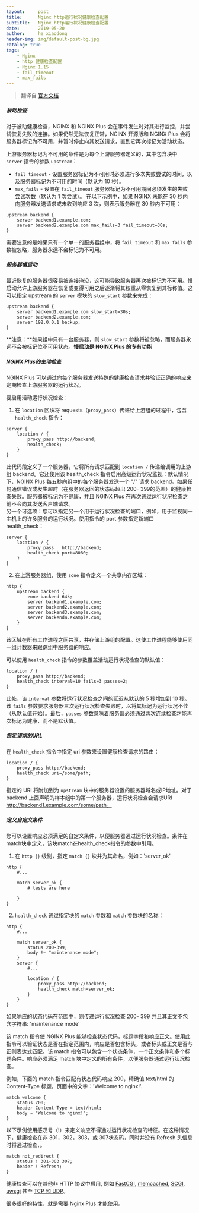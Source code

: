```yaml
---
layout:     post
title:      Nginx http运行状况健康检查配置
subtitle:   Nginx http运行状况健康检查配置
date:       2019-05-20
author:     he xiaodong
header-img: img/default-post-bg.jpg
catalog: true
tags:
    - Nginx
    - http 健康检查配置
    - Nginx 1.15
    - fail_timeout
    - max_fails
---
```


> 翻译自 [官方文档](https://docs.nginx.com/nginx/admin-guide/load-balancer/http-health-check/)

##### 被动检查
对于被动健康检查，NGINX 和 NGINX Plus 会在事件发生时对其进行监控，并尝试恢复失败的连接。如果仍然无法恢复正常，NGINX 开源版和 NGINX Plus 会将服务器标记为不可用，并暂时停止向其发送请求，直到它再次标记为活动状态。

上游服务器标记为不可用的条件是为每个上游服务器定义的，其中包含块中 `server` 指令的参数 `upstream`：

- `fail_timeout` - 设置服务器标记为不可用时必须进行多次失败尝试的时间，以及服务器标记为不可用的时间（默认为 10 秒）。
- `max_fails`  - 设置在 `fail_timeout` 服务器标记为不可用期间必须发生的失败尝试次数（默认为 1 次尝试）。
在以下示例中，如果 NGINX 未能在 30 秒内向服务器发送请求或未收到响应 3 次，则表示服务器在 30 秒内不可用：

```nginx
upstream backend {
    server backend1.example.com;
    server backend2.example.com max_fails=3 fail_timeout=30s;
}
```
需要注意的是如果只有一个单一的服务器组中，将 `fail_timeout` 和 `max_fails` 参数被忽略，服务器永远不会标记为不可用。

##### 服务器慢启动
最近恢复的服务器很容易被连接淹没，这可能导致服务器再次被标记为不可用。慢启动允许上游服务器在恢复或变得可用之后逐渐将其权重从零恢复到其标称值。这可以指定 upstream 的 `server` 模块的 `slow_start` 参数来完成：
```nginx
upstream backend {
    server backend1.example.com slow_start=30s;
    server backend2.example.com;
    server 192.0.0.1 backup;
}
```
**注意：**如果组中只有一台服务器，则 `slow_start` 参数将被忽略，而服务器永远不会被标记位不可用状态。**慢启动是 NGINX Plus 的专有功能**

##### NGINX Plus的主动检查
NGINX Plus 可以通过向每个服务器发送特殊的健康检查请求并验证正确的响应来定期检查上游服务器的运行状况。

要启用活动运行状况检查：

1. 在 `location` 区块将 requests（`proxy_pass`）传递给上游组的过程中，包含 `health_check` 指令：
```nginx
server {
    location / {
        proxy_pass http://backend;
        health_check;
    }
}
```
此代码段定义了一个服务器，它将所有请求匹配到 `location /` 传递给调用的上游组 backend。它还使用该 health_check 指令启用高级运行状况监视：默认情况下，NGINX Plus 每五秒向组中的每个服务器发送一个 "/" 请求 backend。如果任何通信错误或发生超时（在服务器返回的状态码超出 200- 399的范围）的健康检查失败。服务器被标记为不健康，并且 NGINX Plus 在再次通过运行状况检查之前不会向其发送客户端请求。<br />
另一个可选项：您可以指定另一个用于运行状况检查的端口，例如，用于监视同一主机上的许多服务的运行状况。使用指令的 port 参数指定新端口 health_check：
```nginx
server {
    location / {
        proxy_pass   http://backend;
        health_check port=8080;
    }
}
```

2. 在上游服务器组，使用 `zone` 指令定义一个共享内存区域：
```nginx
http {
    upstream backend {
        zone backend 64k;
        server backend1.example.com;
        server backend2.example.com;
        server backend3.example.com;
        server backend4.example.com;
    }
}
```

该区域在所有工作进程之间共享，并存储上游组的配置。这使工作进程能够使用同一组计数器来跟踪组中服务器的响应。

可以使用 `health_check` 指令的参数覆盖活动运行状况检查的默认值：
```nginx
location / {
    proxy_pass http://backend;
    health_check interval=10 fails=3 passes=2;
}
```

此处，该 `interval` 参数将运行状况检查之间的延迟从默认的 5 秒增加到 10 秒。该 `fails` 参数要求服务器三次运行状况检查失败时，以将其标记为运行状况不佳（从默认值开始）。最后，`passes` 参数意味着服务器必须通过两次连续检查才能再次标记为健康，而不是默认值。

##### 指定请求的URL
在 `health_check` 指令中指定 uri 参数来设置健康检查请求的路由：
```nginx
location / {
    proxy_pass http://backend;
    health_check uri=/some/path;
}
```
指定的 URI 将附加到为 `upstream` 块中的服务器设置的服务器域名或IP地址。对于backend 上面声明的样本组中的第一个服务器，运行状况检查会请求URI http://backend1.example.com/some/path。

##### 定义自定义条件
您可以设置响应必须满足的自定义条件，以便服务器通过运行状况检查。条件在match块中定义，该块match在health_check指令的参数中引用。

1. 在 `http {}` 级别，指定 `match {}` 块并为其命名，例如：'server_ok'
```nginx
http {
    #...

    match server_ok {
        # tests are here
        
    }
}
```
2. `health_check` 通过指定块的 `match` 参数和 `match` 参数块的名称：
```nginx
http {
    #...

    match server_ok {
        status 200-399;
        body !~ "maintenance mode";
    }
    server {
        #...
        
        location / {
            proxy_pass http://backend;
            health_check match=server_ok;
        }
    }
}
```

如果响应的状态代码在范围中，则传递运行状况检查 200- 399 并且其正文不包含字符串: 'maintenance mode'

该 match 指令使 NGINX Plus 能够检查状态代码，标题字段和响应正文。使用此指令可以验证状态是否在指定范围内，响应是否包含标头，或者标头或正文是否与正则表达式匹配。该 match 指令可以包含一个状态条件，一个正文条件和多个标题条件。响应必须满足 match 块中定义的所有条件，以便服务器通过运行状况检查。

例如，下面的 match 指令匹配有状态代码响应 200，精确值 text/html 的Content-Type 标题，页面中的文字：'Welcome to nginx!'.
```nginx
match welcome {
    status 200;
    header Content-Type = text/html;
    body ~ "Welcome to nginx!";
}
```

以下示例使用感叹号（!）来定义响应不得通过运行状况检查的特征。在这种情况下，健康检查在非 301，302，303，或 307状态码，同时并没有 Refresh 头信息时将通过检查，。
```nginx
match not_redirect {
    status ! 301-303 307;
    header ! Refresh;
}
```

健康检查可以在其他非 HTTP 协议中启用, 例如 [FastCGI](https://nginx.org/en/docs/http/ngx_http_fastcgi_module.html), [memcached](https://nginx.org/en/docs/http/ngx_http_memcached_module.html), [SCGI](https://nginx.org/en/docs/http/ngx_http_scgi_module.html), [uwsgi](https://nginx.org/en/docs/http/ngx_http_uwsgi_module.html) 甚至 [TCP 和 UDP](https://nginx.org/en/docs/stream/ngx_stream_upstream_hc_module.html#health_check)。


很多很好的特性，就是需要 Nginx Plus 才能使用。
